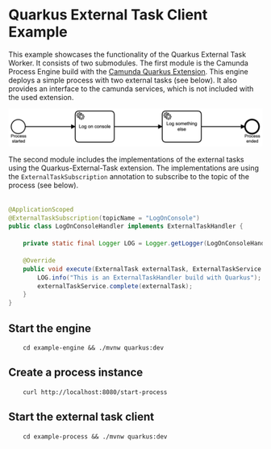 # Quarkus External Task Client Example

This example showcases the functionality of the Quarkus External Task Worker. 
It consists of two submodules. The first module is the Camunda Process Engine build with the [Camunda Quarkus Extension](https://github.com/camunda/camunda-bpm-platform/tree/master/quarkus-extension).
This engine deploys a simple process with two external tasks (see below).
It also provides an interface to the camunda services, which is not included with the used extension.

![Example Process](example-engine/src/main/resources/process.png)

The second module includes the implementations of the external tasks using the Quarkus-External-Task extension.
The implementations are using the ``ExternalTaskSubscription`` annotation to subscribe to the topic of the process (see below).

```java

@ApplicationScoped
@ExternalTaskSubscription(topicName = "LogOnConsole")
public class LogOnConsoleHandler implements ExternalTaskHandler {

    private static final Logger LOG = Logger.getLogger(LogOnConsoleHandler.class.getName());

    @Override
    public void execute(ExternalTask externalTask, ExternalTaskService externalTaskService) {
        LOG.info("This is an ExternalTaskHandler build with Quarkus");
        externalTaskService.complete(externalTask);
    }
}
```

## Start the engine

```
    cd example-engine && ./mvnw quarkus:dev
```

## Create a process instance

```
    curl http://localhost:8080/start-process
```

## Start the external task client

```
    cd example-process && ./mvnw quarkus:dev
```